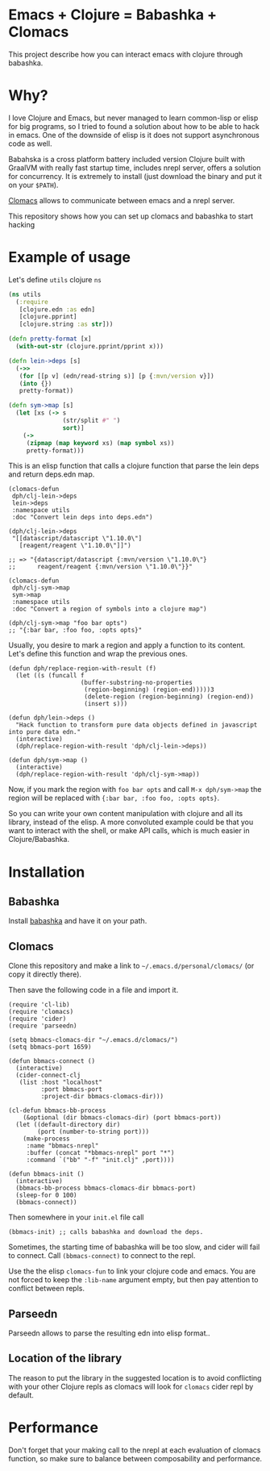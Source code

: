 # Emacs + Clojure = Babashka + Clomacs

This project describe how you can interact emacs with clojure through babashka.

# Why?

I love Clojure and Emacs, but never managed to learn common-lisp or elisp for
big programs, so I tried to found a solution about how to be able to hack in
emacs. One of the downside of elisp is it does not support asynchronous code as
well.

Babahska is a cross platform battery included version Clojure built with
GraalVM with really fast startup time, includes nrepl server, offers a solution
for concurrency. It is extremely to install (just download the binary and put
it on your `$PATH`).

[Clomacs](https://github.com/clojure-emacs/clomacs) allows to communicate
between emacs and a nrepl server.

This repository shows how you can set up clomacs and babashka to start
hacking

# Example of usage

Let's define `utils` clojure `ns`

``` clojure
(ns utils
  (:require
   [clojure.edn :as edn]
   [clojure.pprint]
   [clojure.string :as str]))

(defn pretty-format [x]
  (with-out-str (clojure.pprint/pprint x)))

(defn lein->deps [s]
  (->>
   (for [[p v] (edn/read-string s)] [p {:mvn/version v}])
   (into {})
   pretty-format))

(defn sym->map [s]
  (let [xs (-> s
               (str/split #" ")
               sort)]
    (->
     (zipmap (map keyword xs) (map symbol xs))
     pretty-format)))
```
This is an elisp function that calls a clojure function that parse the lein
deps and return deps.edn map.

``` emacs-lisp
(clomacs-defun
 dph/clj-lein->deps
 lein->deps
 :namespace utils
 :doc "Convert lein deps into deps.edn")

(dph/clj-lein->deps
 "[[datascript/datascript \"1.10.0\"]
   [reagent/reagent \"1.10.0\"]]")

;; => "{datascript/datascript {:mvn/version \"1.10.0\"}
;;      reagent/reagent {:mvn/version \"1.10.0\"}}"

(clomacs-defun
 dph/clj-sym->map
 sym->map
 :namespace utils
 :doc "Convert a region of symbols into a clojure map")

(dph/clj-sym->map "foo bar opts")
;; "{:bar bar, :foo foo, :opts opts}"

```

Usually, you desire to mark a region and apply a function to its content. Let's
define this function and wrap the previous ones.

``` emacs-lisp
(defun dph/replace-region-with-result (f)
  (let ((s (funcall f
                    (buffer-substring-no-properties
                     (region-beginning) (region-end)))))3
                     (delete-region (region-beginning) (region-end))
                     (insert s)))

(defun dph/lein->deps ()
  "Hack function to transform pure data objects defined in javascript into pure data edn."
  (interactive)
  (dph/replace-region-with-result 'dph/clj-lein->deps))

(defun dph/sym->map ()
  (interactive)
  (dph/replace-region-with-result 'dph/clj-sym->map))
```

Now, if you mark the region with `foo bar opts` and call `M-x dph/sym->map` the region will be replaced with `{:bar bar, :foo foo, :opts opts}`.

So you can write your own content manipulation with clojure and all its
library, instead of the elisp. A more convoluted example could be that you want
to interact with the shell, or make API calls, which is much easier in
Clojure/Babashka.

# Installation


## Babashka

Install [babashka](https://github.com/borkdude/babashka) and have it on your
path.

## Clomacs

Clone this repository and make a link to `~/.emacs.d/personal/clomacs/` (or copy it
directly there).

Then save the following code in a file and import it.

``` emacs-lisp
(require 'cl-lib)
(require 'clomacs)
(require 'cider)
(require 'parseedn)

(setq bbmacs-clomacs-dir "~/.emacs.d/clomacs/")
(setq bbmacs-port 1659)

(defun bbmacs-connect ()
  (interactive)
  (cider-connect-clj
   (list :host "localhost"
         :port bbmacs-port
         :project-dir bbmacs-clomacs-dir)))

(cl-defun bbmacs-bb-process
    (&optional (dir bbmacs-clomacs-dir) (port bbmacs-port))
  (let ((default-directory dir)
        (port (number-to-string port)))
    (make-process
     :name "bbmacs-nrepl"
     :buffer (concat "*bbmacs-nrepl" port "*")
     :command `("bb" "-f" "init.clj" ,port))))

(defun bbmacs-init ()
  (interactive)
  (bbmacs-bb-process bbmacs-clomacs-dir bbmacs-port)
  (sleep-for 0 100)
  (bbmacs-connect))
```

Then somewhere in your `init.el` file call

``` emacs-lisp
(bbmacs-init) ;; calls babashka and download the deps.
```

Sometimes, the starting time of babashka will be too slow, and cider will fail
to connect. Call `(bbmacs-connect)` to connect to the repl.

Use the the elisp `clomacs-fun` to link your clojure code and emacs. You are
not forced to keep the `:lib-name` argument empty, but then pay attention to
conflict between repls.

## Parseedn

Parseedn allows to parse the resulting edn into elisp format..

## Location of the library

The reason to put the library in the suggested location is to avoid conflicting
with your other Clojure repls as clomacs will look for `clomacs` cider repl by
default.

# Performance

Don't forget that your making call to the nrepl at each evaluation of clomacs
function, so make sure to balance between composability and performance.
